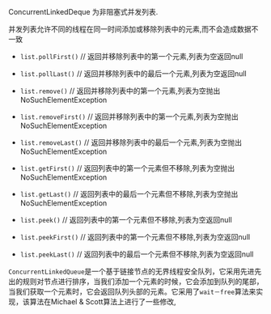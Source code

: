 ConcurrentLinkedDeque 为非阻塞式并发列表.

并发列表允许不同的线程在同一时间添加或移除列表中的元素,而不会造成数据不一致

* `list.pollFirst()`	// 返回并移除列表中的第一个元素,列表为空返回null
* `list.pollLast()`		// 返回并移除列表中的最后一个元素,列表为空返回null
* `list.remove()`		// 返回并移除列表中的第一个元素,列表为空抛出NoSuchElementException
* `list.removeFirst()`	// 返回并移除列表中的第一个元素,列表为空抛出NoSuchElementException
* `list.removeLast()`	// 返回并移除列表中的最后一个元素,列表为空抛出NoSuchElementException

* `list.getFirst()`		// 返回列表中的第一个元素但不移除,列表为空抛出NoSuchElementException
* `list.getLast()`		// 返回列表中的最后一个元素但不移除,列表为空抛出NoSuchElementException
* `list.peek()`			// 返回列表中的第一个元素但不移除,列表为空返回null
* `list.peekFirst()`	    // 返回列表中的第一个元素但不移除,列表为空返回null
* `list.peekLast()`		// 返回列表中的最后一个元素但不移除,列表为空返回null

`ConcurrentLinkedQueue`是一个基于链接节点的无界线程安全队列，它采用先进先出的规则对节点进行排序，当我们添加一个元素的时候，它会添加到队列的尾部，当我们获取一个元素时，它会返回队列头部的元素。它采用了`wait－free`算法来实现，该算法在Michael & Scott算法上进行了一些修改,

